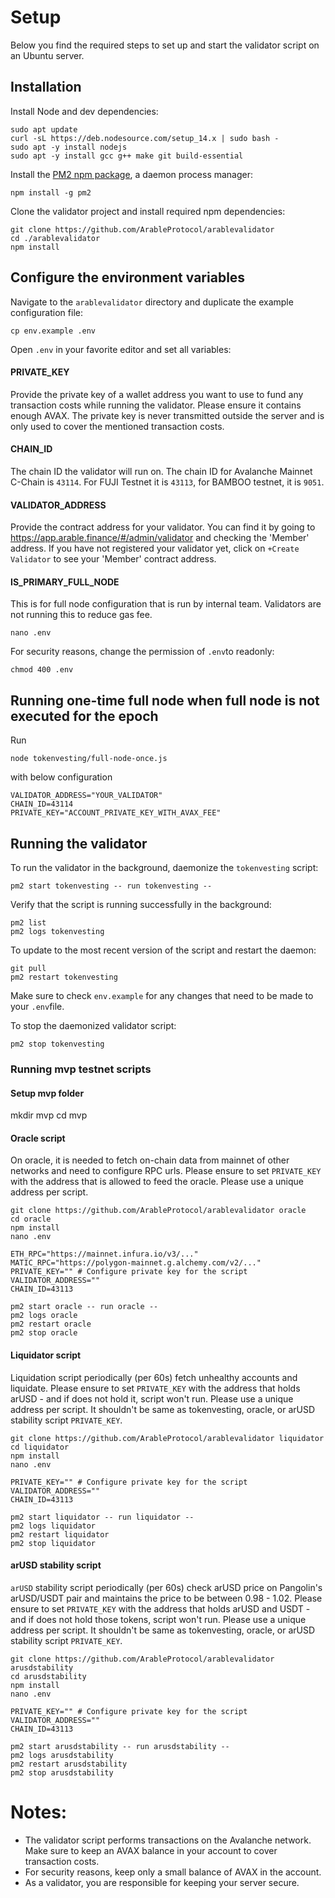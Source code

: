 # Setup

Below you find the required steps to set up and start the validator script on an Ubuntu server.

## Installation

Install Node and dev dependencies:

```
sudo apt update
curl -sL https://deb.nodesource.com/setup_14.x | sudo bash -
sudo apt -y install nodejs
sudo apt -y install gcc g++ make git build-essential
```

Install the [PM2 npm package](https://pm2.keymetrics.io/), a daemon process manager:

```
npm install -g pm2
```

Clone the validator project and install required npm dependencies:

```
git clone https://github.com/ArableProtocol/arablevalidator
cd ./arablevalidator
npm install
```

## Configure the environment variables

Navigate to the `arablevalidator` directory and duplicate the example configuration file:

```
cp env.example .env
```

Open `.env` in your favorite editor and set all variables:

#### PRIVATE_KEY

Provide the private key of a wallet address you want to use to fund any transaction costs while running the validator. Please ensure it contains enough AVAX.
The private key is never transmitted outside the server and is only used to cover the mentioned transaction costs.

#### CHAIN_ID

The chain ID the validator will run on. The chain ID for Avalanche Mainnet C-Chain is `43114`. For FUJI Testnet it is `43113`, for BAMBOO testnet, it is `9051`.

#### VALIDATOR_ADDRESS

Provide the contract address for your validator. You can find it by going to https://app.arable.finance/#/admin/validator and checking the 'Member' address. If you have not registered your validator yet, click on `+Create Validator` to see your 'Member' contract address.

#### IS_PRIMARY_FULL_NODE

This is for full node configuration that is run by internal team. Validators are not running this to reduce gas fee.

```
nano .env
```

For security reasons, change the permission of `.env`to readonly:

```
chmod 400 .env
```

## Running one-time full node when full node is not executed for the epoch

Run

```
node tokenvesting/full-node-once.js
```

with below configuration

```
VALIDATOR_ADDRESS="YOUR_VALIDATOR"
CHAIN_ID=43114
PRIVATE_KEY="ACCOUNT_PRIVATE_KEY_WITH_AVAX_FEE"
```

## Running the validator

To run the validator in the background, daemonize the `tokenvesting` script:

```
pm2 start tokenvesting -- run tokenvesting --
```

Verify that the script is running successfully in the background:

```
pm2 list
pm2 logs tokenvesting
```

To update to the most recent version of the script and restart the daemon:

```
git pull
pm2 restart tokenvesting
```

Make sure to check `env.example` for any changes that need to be made to your `.env`file.

To stop the daemonized validator script:

```
pm2 stop tokenvesting
```

### Running mvp testnet scripts

#### Setup mvp folder

mkdir mvp
cd mvp

#### Oracle script

On oracle, it is needed to fetch on-chain data from mainnet of other networks and need to configure RPC urls.
Please ensure to set `PRIVATE_KEY` with the address that is allowed to feed the oracle.
Please use a unique address per script.

```
git clone https://github.com/ArableProtocol/arablevalidator oracle
cd oracle
npm install
nano .env
```

```
ETH_RPC="https://mainnet.infura.io/v3/..."
MATIC_RPC="https://polygon-mainnet.g.alchemy.com/v2/..."
PRIVATE_KEY="" # Configure private key for the script
VALIDATOR_ADDRESS=""
CHAIN_ID=43113
```

```
pm2 start oracle -- run oracle --
pm2 logs oracle
pm2 restart oracle
pm2 stop oracle
```

#### Liquidator script

Liquidation script periodically (per 60s) fetch unhealthy accounts and liquidate.
Please ensure to set `PRIVATE_KEY` with the address that holds arUSD - and if does not hold it, script won't run.
Please use a unique address per script. It shouldn't be same as tokenvesting, oracle, or arUSD stability script `PRIVATE_KEY`.

```
git clone https://github.com/ArableProtocol/arablevalidator liquidator
cd liquidator
npm install
nano .env
```

```
PRIVATE_KEY="" # Configure private key for the script
VALIDATOR_ADDRESS=""
CHAIN_ID=43113
```

```
pm2 start liquidator -- run liquidator --
pm2 logs liquidator
pm2 restart liquidator
pm2 stop liquidator
```

#### arUSD stability script

`arUSD` stability script periodically (per 60s) check arUSD price on Pangolin's arUSD/USDT pair and maintains the price to be between 0.98 - 1.02.
Please ensure to set `PRIVATE_KEY` with the address that holds arUSD and USDT - and if does not hold those tokens, script won't run.
Please use a unique address per script. It shouldn't be same as tokenvesting, oracle, or arUSD stability script `PRIVATE_KEY`.

```
git clone https://github.com/ArableProtocol/arablevalidator arusdstability
cd arusdstability
npm install
nano .env
```

```
PRIVATE_KEY="" # Configure private key for the script
VALIDATOR_ADDRESS=""
CHAIN_ID=43113
```

```
pm2 start arusdstability -- run arusdstability --
pm2 logs arusdstability
pm2 restart arusdstability
pm2 stop arusdstability
```

# Notes:

- The validator script performs transactions on the Avalanche network. Make sure to keep an AVAX balance in your account to cover transaction costs.
- For security reasons, keep only a small balance of AVAX in the account.
- As a validator, you are responsible for keeping your server secure.
